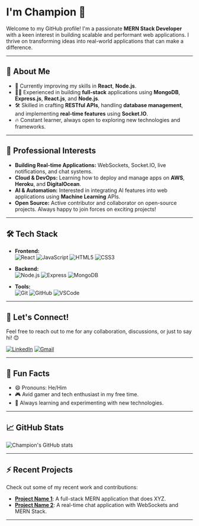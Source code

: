 # I'm Champion 👋

Welcome to my GitHub profile! I'm a passionate **MERN Stack Developer** with a keen interest in building scalable and performant web applications. I thrive on transforming ideas into real-world applications that can make a difference.

---

## 🚀 About Me

- 🌱 Currently improving my skills in **React**, **Node.js**.
- 👨‍💻 Experienced in building **full-stack** applications using **MongoDB**, **Express.js**, **React.js**, and **Node.js**.
- 🛠 Skilled in crafting **RESTful APIs**, handling **database management**, and implementing **real-time features** using **Socket.IO**.
- 🔥 Constant learner, always open to exploring new technologies and frameworks.

---

## 💼 Professional Interests

- **Building Real-time Applications:** WebSockets, Socket.IO, live notifications, and chat systems.
- **Cloud & DevOps:** Learning how to deploy and manage apps on **AWS**, **Heroku**, and **DigitalOcean**.
- **AI & Automation:** Interested in integrating AI features into web applications using **Machine Learning** APIs.
- **Open Source:** Active contributor and collaborator on open-source projects. Always happy to join forces on exciting projects!

---

## 🛠️ Tech Stack

- **Frontend:**  
  ![React](https://img.shields.io/badge/React-20232A?style=for-the-badge&logo=react&logoColor=61DAFB)
  ![JavaScript](https://img.shields.io/badge/JavaScript-323330?style=for-the-badge&logo=javascript&logoColor=F7DF1E)
  ![HTML5](https://img.shields.io/badge/HTML5-E34F26?style=for-the-badge&logo=html5&logoColor=white)
  ![CSS3](https://img.shields.io/badge/CSS3-1572B6?style=for-the-badge&logo=css3&logoColor=white)

- **Backend:**  
  ![Node.js](https://img.shields.io/badge/Node.js-339933?style=for-the-badge&logo=nodedotjs&logoColor=white)
  ![Express](https://img.shields.io/badge/Express.js-404D59?style=for-the-badge)
  ![MongoDB](https://img.shields.io/badge/MongoDB-4EA94B?style=for-the-badge&logo=mongodb&logoColor=white)

- **Tools:**  
  ![Git](https://img.shields.io/badge/Git-F05032?style=for-the-badge&logo=git&logoColor=white)
  ![GitHub](https://img.shields.io/badge/GitHub-181717?style=for-the-badge&logo=github&logoColor=white)
  ![VSCode](https://img.shields.io/badge/VS%20Code-007ACC?style=for-the-badge&logo=visual-studio-code&logoColor=white)

---

## 💬 Let's Connect!

Feel free to reach out to me for any collaboration, discussions, or just to say hi! 😊

[![LinkedIn](https://img.shields.io/badge/LinkedIn-0A66C2?style=for-the-badge&logo=linkedin&logoColor=white)](https://www.linkedin.com/in/yourprofile)
[![Gmail](https://img.shields.io/badge/Email-D14836?style=for-the-badge&logo=gmail&logoColor=white)](mailto:itxchampion@example.com)

---

## 👀 Fun Facts

- 😄 Pronouns: He/Him
- 🎮 Avid gamer and tech enthusiast in my free time.
- 🧠 Always learning and experimenting with new technologies.

---

## 📈 GitHub Stats

![Champion's GitHub stats](https://github-readme-stats.vercel.app/api?username=itx-Champion&show_icons=true&theme=radical)

---

## ⚡ Recent Projects

Check out some of my recent work and contributions:

- **[Project Name 1](https://github.com/your-repo/project-1)**: A full-stack MERN application that does XYZ.
- **[Project Name 2](https://github.com/your-repo/project-2)**: A real-time chat application with WebSockets and MERN Stack.

---

<!--
itx-Champion/itx-Champion is a ✨ special ✨ repository because its `README.md` (this file) appears on your GitHub profile.
You can click the Preview link to take a look at your changes.
-->
